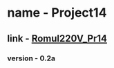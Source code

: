 # name - Project14
## link - [Romul220V_Pr14](https://github.com/Romul220V/Project14/ "press the mouse button. left one.")
### version - 0.2a

